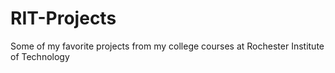# RIT-Projects
Some of my favorite projects from my college courses at Rochester Institute of Technology
